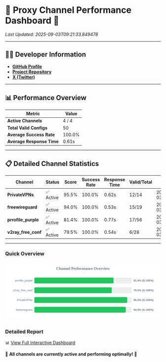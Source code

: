 # 🌟 Proxy Channel Performance Dashboard 🌟

_Last Updated: 2025-09-03T09:21:33.849478_

---

## 👩‍💻 Developer Information

- **[GitHub Profile](https://github.com/4n0nymou3)**  
- **[Project Repository](https://github.com/4n0nymou3/multi-proxy-config-fetcher)**  
- **[X (Twitter)](https://x.com/4n0nymou3)**  

---

## 📊 Performance Overview

| Metric                | Value       |
|-----------------------|-------------|
| **Active Channels**   | 4 / 4       |
| **Total Valid Configs** | 50          |
| **Average Success Rate** | 100.0%      |
| **Average Response Time** | 0.61s       |

---

## 📋 Detailed Channel Statistics

| Channel          | Status     | Score  | Success Rate | Response Time | Valid/Total | Last Success               |
|------------------|------------|--------|--------------|---------------|-------------|----------------------------|
| **PrivateVPNs**  | ✅ Active  | 95.5%  | 100.0% | 0.62s         | 12/14       | 2025-09-03T09:21:33.293302 |
| **freewireguard**  | ✅ Active  | 94.0%  | 100.0% | 0.53s         | 15/19       | 2025-09-03T09:21:33.847658 |
| **prrofile_purple**  | ✅ Active  | 81.4%  | 100.0% | 0.77s         | 17/56       | 2025-09-03T09:21:32.017447 |
| **v2ray_free_conf**  | ✅ Active  | 79.5%  | 100.0% | 0.54s         | 6/28       | 2025-09-03T09:21:32.629692 |

---

### Quick Overview
<div align="center">
  <a href="https://raw.githubusercontent.com/nullluser/NullRepo/refs/heads/main/assets/channel_stats_chart.svg">
    <img src="https://raw.githubusercontent.com/nullluser/NullRepo/refs/heads/main/assets/channel_stats_chart.svg" alt="Source Performance Statistics" width="800">
  </a>
</div>

### Detailed Report
📊 [View Full Interactive Dashboard](https://htmlpreview.github.io/?https://github.com/nullluser/NullRepo/blob/main/assets/performance_report.html)

🎉 **All channels are currently active and performing optimally!** 🎉
